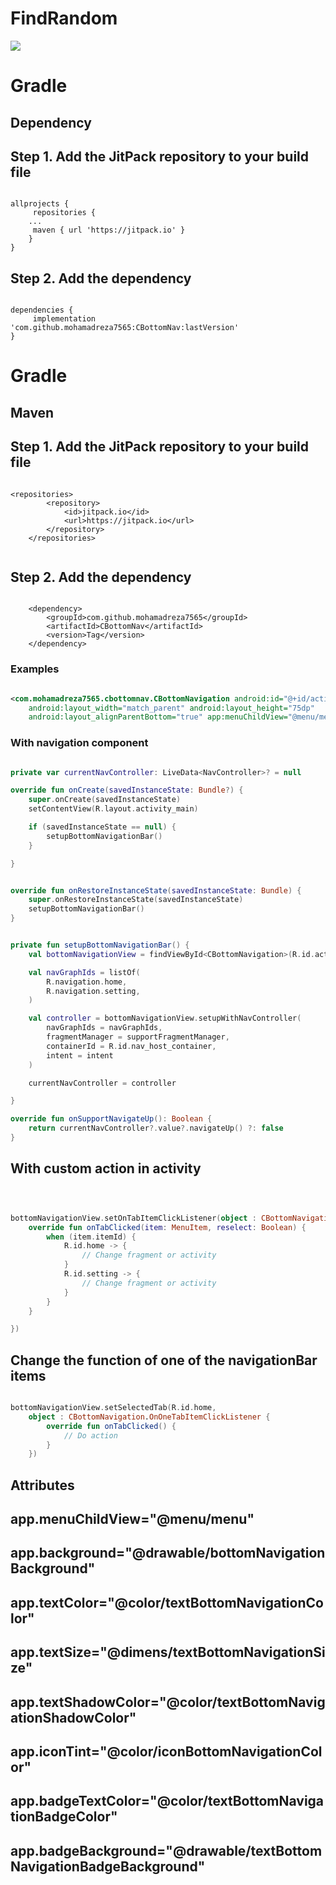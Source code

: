 # FindRandom

[![](https://jitpack.io/v/mohamadreza7565/CBottomNav.svg)](https://jitpack.io/#mohamadreza7565/CBottomNav)

# Gradle

## Dependency

## Step 1. Add the JitPack repository to your build file

```Gradle

allprojects {
     repositories {
	...
     maven { url 'https://jitpack.io' }
	}
}
```

## Step 2. Add the dependency

```Gradle

dependencies {
	 implementation 'com.github.mohamadreza7565:CBottomNav:lastVersion'
}

```

# Gradle

## Maven

## Step 1. Add the JitPack repository to your build file

```Gradle

<repositories>
		<repository>
		    <id>jitpack.io</id>
		    <url>https://jitpack.io</url>
		</repository>
	</repositories>
	
```

## Step 2. Add the dependency

```Gradle

	<dependency>
	    <groupId>com.github.mohamadreza7565</groupId>
	    <artifactId>CBottomNav</artifactId>
	    <version>Tag</version>
	</dependency>

```

### Examples

```xml

<com.mohamadreza7565.cbottomnav.CBottomNavigation android:id="@+id/activityHome_bottomBar"
    android:layout_width="match_parent" android:layout_height="75dp"
    android:layout_alignParentBottom="true" app:menuChildView="@menu/menu" />

```

### With navigation component

```kotlin

private var currentNavController: LiveData<NavController>? = null

override fun onCreate(savedInstanceState: Bundle?) {
    super.onCreate(savedInstanceState)
    setContentView(R.layout.activity_main)

    if (savedInstanceState == null) {
        setupBottomNavigationBar()
    }

}


override fun onRestoreInstanceState(savedInstanceState: Bundle) {
    super.onRestoreInstanceState(savedInstanceState)
    setupBottomNavigationBar()
}


private fun setupBottomNavigationBar() {
    val bottomNavigationView = findViewById<CBottomNavigation>(R.id.activityHome_bottomBar)

    val navGraphIds = listOf(
        R.navigation.home,
        R.navigation.setting,
    )

    val controller = bottomNavigationView.setupWithNavController(
        navGraphIds = navGraphIds,
        fragmentManager = supportFragmentManager,
        containerId = R.id.nav_host_container,
        intent = intent
    )

    currentNavController = controller

}

override fun onSupportNavigateUp(): Boolean {
    return currentNavController?.value?.navigateUp() ?: false
}

```

## With custom action in activity

```kotlin



bottomNavigationView.setOnTabItemClickListener(object : CBottomNavigation.OnTabItemClickListener {
    override fun onTabClicked(item: MenuItem, reselect: Boolean) {
        when (item.itemId) {
            R.id.home -> {
                // Change fragment or activity
            }
            R.id.setting -> {
                // Change fragment or activity
            }
        }
    }

})

```

## Change the function of one of the navigationBar items

```kotlin

bottomNavigationView.setSelectedTab(R.id.home,
    object : CBottomNavigation.OnOneTabItemClickListener {
        override fun onTabClicked() {
            // Do action
        }
    })

```

## Attributes

app.menuChildView="@menu/menu"
---------------------------------------
app.background="@drawable/bottomNavigationBackground"
---------------------------------------
app.textColor="@color/textBottomNavigationColor"
---------------------------------------
app.textSize="@dimens/textBottomNavigationSize"
---------------------------------------
app.textShadowColor="@color/textBottomNavigationShadowColor"
---------------------------------------
app.iconTint="@color/iconBottomNavigationColor"
---------------------------------------
app.badgeTextColor="@color/textBottomNavigationBadgeColor"
---------------------------------------
app.badgeBackground="@drawable/textBottomNavigationBadgeBackground"
---------------------------------------


